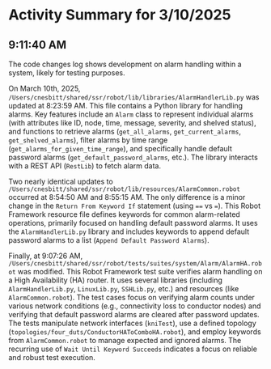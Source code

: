 # Activity Summary for 3/10/2025

## 9:11:40 AM
The code changes log shows development on alarm handling within a system, likely for testing purposes.

On March 10th, 2025,  `/Users/cnesbitt/shared/ssr/robot/lib/libraries/AlarmHandlerLib.py` was updated at 8:23:59 AM. This file contains a Python library for handling alarms.  Key features include an `Alarm` class to represent individual alarms (with attributes like ID, node, time, message, severity, and shelved status), and functions to retrieve alarms (`get_all_alarms`, `get_current_alarms`, `get_shelved_alarms`), filter alarms by time range (`get_alarms_for_given_time_range`), and specifically handle default password alarms (`get_default_password_alarms`, etc.).  The library interacts with a REST API (`RestLib`) to fetch alarm data.

Two nearly identical updates to `/Users/cnesbitt/shared/ssr/robot/lib/resources/AlarmCommon.robot` occurred at 8:54:50 AM and 8:55:15 AM.  The only difference is a minor change in the `Return From Keyword If` statement (using `==` vs `=`). This Robot Framework resource file defines keywords for common alarm-related operations, primarily focused on handling default password alarms.  It uses the `AlarmHandlerLib.py` library and includes keywords to append default password alarms to a list (`Append Default Password Alarms`).

Finally, at 9:07:26 AM, `/Users/cnesbitt/shared/ssr/robot/tests/suites/system/Alarm/AlarmHA.robot` was modified. This Robot Framework test suite verifies alarm handling on a High Availability (HA) router.  It uses several libraries (including `AlarmHandlerLib.py`, `LinuxLib.py`, `SSHLib.py`, etc.) and resources (like `AlarmCommon.robot`).  The test cases focus on verifying alarm counts under various network conditions (e.g.,  connectivity loss to conductor nodes) and verifying that default password alarms are cleared after password updates.  The tests manipulate network interfaces (`kniTest`), use a defined topology (`topologies/four_duts/ConductorHAToComboHA.robot`), and employ keywords from `AlarmCommon.robot` to manage expected and ignored alarms.  The recurring use of `Wait Until Keyword Succeeds` indicates a focus on reliable and robust test execution.
